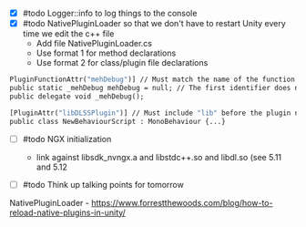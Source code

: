 - [x] #todo Logger::info to log things to the console
- [x] #todo NativePluginLoader so that we don't have to restart Unity every time we edit the c++ file
	- Add file NativePluginLoader.cs
	- Use format 1  for method declarations 
	- Use format 2 for class/plugin file declarations
```1
PluginFunctionAttr("mehDebug")] // Must match the name of the function in the C++ file.  
public static _mehDebug mehDebug = null; // The first identifier does not matter. The second is the name that will be used in the C# script.  
public delegate void _mehDebug();
```
```2
[PluginAttr("libDLSSPlugin")] // Must include "lib" before the plugin name. Plugin must be stored in "Assets/Plugins".  
public class NewBehaviourScript : MonoBehaviour {...}
```


- [ ] #todo NGX initialization
	- link against libsdk_nvngx.a and libstdc++.so and libdl.so (see 5.11 and 5.12


- [ ] #todo Think up talking points for tomorrow

NativePluginLoader  - 
https://www.forrestthewoods.com/blog/how-to-reload-native-plugins-in-unity/